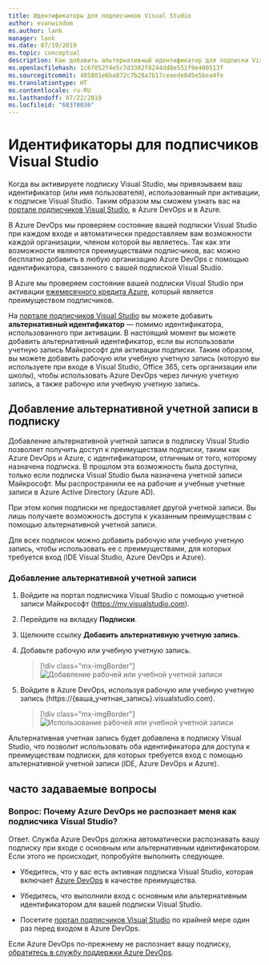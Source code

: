 ```yaml
---
title: Идентификаторы для подписчиков Visual Studio
author: evanwindom
ms.author: lank
manager: lank
ms.date: 07/19/2019
ms.topic: conceptual
description: Как добавить альтернативный идентификатор для подписки Visual Studio, который будет использоваться для Azure DevOps и Azure
ms.openlocfilehash: 1c6f052f4e5c7d3382f8244dd8e551f9e400513f
ms.sourcegitcommit: 485881e6ba872c7b28a7b17ceaede845e5bea4fe
ms.translationtype: HT
ms.contentlocale: ru-RU
ms.lasthandoff: 07/22/2019
ms.locfileid: "68378036"
---
```

# <a name="identities-for-visual-studio-subscribers"></a>Идентификаторы для подписчиков Visual Studio
Когда вы активируете подписку Visual Studio, мы привязываем ваш идентификатор (или имя пользователя), использованный при активации, к подписке Visual Studio. Таким образом мы сможем узнать вас на [портале подписчиков Visual Studio](https://my.visualstudio.com?wt.mc_id=o~msft~docs), в Azure DevOps и в Azure.

В Azure DevOps мы проверяем состояние вашей подписки Visual Studio при каждом входе и автоматически предоставляем вам возможности каждой организации, членом которой вы являетесь.
Так как эти возможности являются преимуществами подписчиков, вас можно бесплатно добавить в любую организацию Azure DevOps с помощью идентификатора, связанного с вашей подпиской Visual Studio.

В Azure мы проверяем состояние вашей подписки Visual Studio при активации [ежемесячного кредита Azure](https://azure.microsoft.com/pricing/member-offers/credit-for-visual-studio-subscribers/), который является преимуществом подписчиков.

На [портале подписчиков Visual Studio](https://my.visualstudio.com?wt.mc_id=o~msft~docs) вы можете добавить **альтернативный идентификатор** — помимо идентификатора, использованного при активации. В настоящий момент вы можете добавить альтернативный идентификатор, если вы использовали учетную запись Майкрософт для активации подписки. Таким образом, вы можете добавить рабочую или учебную учетную запись (которую вы используете при входе в Visual Studio, Office 365, сеть организации или школы), чтобы использовать Azure DevOps через личную учетную запись, а также рабочую или учебную учетную запись.

## <a name="add-an-alternate-account-to-your-subscription"></a>Добавление альтернативной учетной записи в подписку
Добавление альтернативной учетной записи в подписку Visual Studio позволяет получить доступ к преимуществам подписки, таким как Azure DevOps и Azure, с идентификатором, отличным от того, которому назначена подписка. В прошлом эта возможность была доступна, только если подписка Visual Studio была назначена учетной записи Майкрософт. Мы распространили ее на рабочие и учебные учетные записи в Azure Active Directory (Azure AD).

При этом копия подписки не предоставляет другой учетной записи. Вы лишь получаете возможность доступа к указанным преимуществам с помощью альтернативной учетной записи.

Для всех подписок можно добавить рабочую или учебную учетную запись, чтобы использовать ее с преимуществами, для которых требуется вход (IDE Visual Studio, Azure DevOps и Azure).

### <a name="add-the-alternate-account"></a>Добавление альтернативной учетной записи
1. Войдите на портал подписчика Visual Studio с помощью учетной записи Майкрософт (https://my.visualstudio.com).
2. Перейдите на вкладку **Подписки**.
3. Щелкните ссылку **Добавить альтернативную учетную запись**.
4. Добавьте рабочую или учебную учетную запись.
    > [!div class="mx-imgBorder"]
    > ![Добавление рабочей или учебной учетной записи](_img/vs-alternate-identity/enter-alternate-account-my-visual-studio-com-portal.png)

5. Войдите в Azure DevOps, используя рабочую или учебную учетную запись (https://{ваша_учетная_запись}.visualstudio.com).
    > [!div class="mx-imgBorder"]
    > ![Использование рабочей или учебной учетной записи](_img/vs-alternate-identity/sign-in-with-alternate-account.png)

Альтернативная учетная запись будет добавлена в подписку Visual Studio, что позволит использовать оба идентификатора для доступа к преимуществам подписки, для которых требуется вход с помощью альтернативной учетной записи (IDE, Azure DevOps и Azure).

## <a name="faq"></a>часто задаваемые вопросы

### <a name="q--why-doesnt-azure-devops-recognize-me-as-a-visual-studio-subscriber"></a>Вопрос:  Почему Azure DevOps не распознает меня как подписчика Visual Studio?

Ответ. Служба Azure DevOps должна автоматически распознавать вашу подписку при входе с основным или альтернативным идентификатором. Если этого не происходит, попробуйте выполнить следующее.

* Убедитесь, что у вас есть активная подписка Visual Studio, которая включает [Azure DevOps](vs-azure-devops.md#eligibility) в качестве преимущества.

* Убедитесь, что выполнили вход с основным или альтернативным идентификатором для вашей подписки Visual Studio.

* Посетите [портал подписчиков Visual Studio](https://my.visualstudio.com?wt.mc_id=o~msft~docs) по крайней мере один раз перед входом в Azure DevOps.

Если Azure DevOps по-прежнему не распознает вашу подписку, [обратитесь в службу поддержки Azure DevOps](https://azure.microsoft.com/support/devops/).
